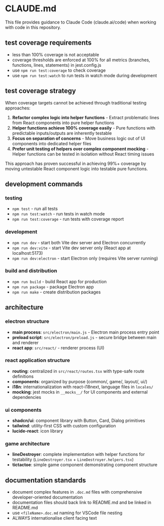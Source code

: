 # CLAUDE.md

This file provides guidance to Claude Code (claude.ai/code) when working with code in this repository.

## test coverage requirements

- less than 100% coverage is not acceptable
- coverage thresholds are enforced at 100% for all metrics (branches, functions, lines, statements) in jest.config.js
- use `npm run test:coverage` to check coverage
- use `npm run test:watch` to run tests in watch mode during development

## test coverage strategy

When coverage targets cannot be achieved through traditional testing approaches:
1. **Refactor complex logic into helper functions** - Extract problematic lines from React components into pure helper functions
2. **Helper functions achieve 100% coverage easily** - Pure functions with predictable inputs/outputs are inherently testable
3. **Focus on separation of concerns** - Move business logic out of UI components into dedicated helper files
4. **Prefer unit testing of helpers over complex component mocking** - Helper functions can be tested in isolation without React timing issues

This approach has proven successful in achieving 99%+ coverage by moving untestable React component logic into testable pure functions.

## development commands

### testing
- `npm test` - run all tests
- `npm run test:watch` - run tests in watch mode
- `npm run test:coverage` - run tests with coverage report

### development
- `npm run dev` - start both Vite dev server and Electron concurrently
- `npm run dev:vite` - start Vite dev server only (React app at localhost:5173)
- `npm run dev:electron` - start Electron only (requires Vite server running)

### build and distribution
- `npm run build` - build React app for production
- `npm run package` - package Electron app
- `npm run make` - create distribution packages

## architecture

### electron structure
- **main process**: `src/electron/main.js` - Electron main process entry point
- **preload script**: `src/electron/preload.js` - secure bridge between main and renderer
- **react app**: `src/react/` - renderer process (UI)

### react application structure
- **routing**: centralized in `src/react/routes.tsx` with type-safe route definitions
- **components**: organized by purpose (common/, game/, layout/, ui/)
- **i18n**: internationalization with react-i18next, language files in `locales/`
- **mocking**: jest mocks in `__mocks__/` for UI components and external dependencies

### ui components
- **shadcn/ui**: component library with Button, Card, Dialog primitives
- **tailwind**: utility-first CSS with custom configuration
- **lucide-react**: icon library

### game architecture
- **lineDestroyer**: complete implementation with helper functions for testability (`LineDestroyer.tsx` + `LineDestroyer.helpers.tsx`)
- **tictactoe**: simple game component demonstrating component structure

## documentation standards

- document complex features in `.doc.md` files with comprehensive developer-oriented documentation
- documentation files should back link to README.md and be linked in README.md
- use `<fileName>.doc.md` naming for VSCode file nesting
- ALWAYS internationalise client facing text